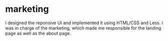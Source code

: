 # marketing

I designed the reponsive UI and implemented it using HTML/CSS and Less. I was in charge of the marketing, which made me responsible for the landing page as well as the about page.